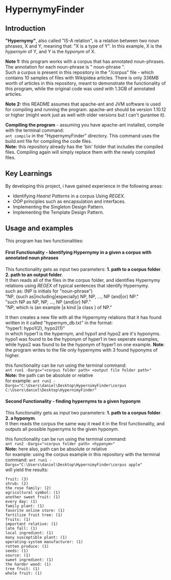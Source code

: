 # HypernymyFinder
## Introduction
**"Hypernymy"**, also called "IS-A relation", is a relation between two noun phrases, X and Y, meaning that: "X is a type of Y". In this example, X is the *hypernym* of Y, and Y is the *hyponym* of X.

**Note 1:** this program works with a corpus that has annotated noun-phrases. The annotation for each noun-phrase is "<np> noun-phrase </np>".  
Such a curpus is present in this repository in the "/corpus" file - which contains 10 samples of files with Wikipidea articles. There is only 336MB worth of articles in this repository, meant to demonstrate the functionality of this program, while the original code was used with 1.3GB of annotated articles.

**Note 2:** this README assumes that apache-ant and JVM software is used for compiling and running the program. apache-ant should be version 1.10.12 or higher (might work just as well with older versions but I can't gurantee it).

**Compiling the program** - assuming you have apache-ant installed, compile with the terminal command:  
`ant compile`
in the "HypernymyFinder" directory. This command uses the build.xml file for compiling the code files.  
**Note:** this repository already has the 'bin' folder that includes the compiled files. Compiling again will simply replace them with the newly compiled files.  

## Key Learnings
By developing this project, i have gained experience in the following areas:  
- Identifying *Hearst Patterns* in a corpus Using *REGEX*.
- *OOP* principles such as encapsulation and interfaces.
- Implementing the Singleton Design Pattern.
- Implementing the Template Design Pattern.  

## Usage and examples
This program has two functionalities:  
#### **First Functionality** - Identifying Hypernymy in a given a corpus with annotated noun phrases  
This functionality gets as input two parameters: **1. path to a corpus folder**. **2. path to an output folder**.  
It then reads all of the files in the corpus folder, and identifies Hypernymy relations using *REGEX* of typical sentences that identify Hypernymy.  
such as: (NP is initials for "noun-phrase")  
"NP, (such as|including|especially) NP, NP, ..., NP (and|or) NP."  
"such NP as NP, NP, ..., NP (and|or) NP."  
"NP, which is (an example |a kind |a class ) of NP."  
  
It then creates a new file with all the Hypernymy relations that it has found written in it called "hypernym_db.txt" in the format:  
"hyper1: hypo1(2), hypo2(1)"  
in which hyper1 is the hypernym, and hypo1 and hypo2 are it's hyponyms. hypo1 was found to be the hyponym of hyper1 in two seperate examples, while hypo2 was found to be the hyponym of hyper1 on one example.
**Note**: the program writes to the file only hypernyms with 3 found hyponyms of higher.

this functionality can be run using the terminal command:  
`ant run1 -Dargs="<corpus folder path> <output file folder path>"`  
**Note:** the path can be absolute or relative  
for example: `ant run1 -Dargs="C:\Users\daniel\Desktop\HypernimyFinder\corpus C:\Users\daniel\Desktop\HypernimyFinder"`  
  
  
#### **Second Functionality** - finding hypernyms to a given hyponym  
This functionality gets as input two parameters: **1. path to a corpus folder**. **2. a hyponym**.  
It then reads the corpus the same way it read it in the first functionality, and outputs all possible hypernyms to the given hyponym.

this functionality can be run using the terminal command:  
`ant run2 -Dargs="<corpus folder path> <hyponym>"`  
**Note:** here also, path can be absolute or relative  
for example: using the corpus example in this repository with the terminal command: `ant run1 -Dargs="C:\Users\daniel\Desktop\HypernimyFinder\corpus apple"`  
will yield the results:  
  
```
fruit: (3)
shrub: (2)
the rose family: (2)
agricultural symbol: (1)
another sweet fruit: (1)
every day: (1)
family plant: (1)
favorite online store: (1)
fertilize fruit tree: (1)
fruits: (1)
important relative: (1)
late fall: (1)
local ingredient: (1)
many susceptible plant: (1)
operating-system manufacturer: (1)
rotten produce: (1)
seeds: (1)
source: (1)
sweet ingredient: (1)
the harder wood: (1)
tree fruit: (1)
whole fruit: (1)
```
